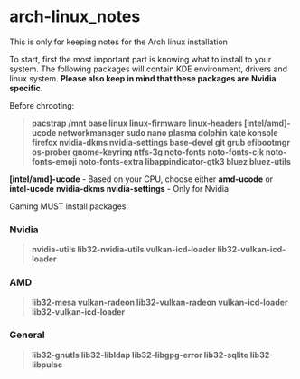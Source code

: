 # arch-linux_notes
This is only for keeping notes for the Arch linux installation

To start, first the most important part is knowing what to install to your system. The following packages will contain KDE environment, drivers and linux system. **Please also keep in mind that these packages are Nvidia specific.**

Before chrooting:

> **pacstrap /mnt base linux linux-firmware linux-headers [intel/amd]-ucode networkmanager sudo nano plasma dolphin kate konsole firefox nvidia-dkms nvidia-settings base-devel git grub efibootmgr os-prober gnome-keyring ntfs-3g noto-fonts noto-fonts-cjk noto-fonts-emoji noto-fonts-extra libappindicator-gtk3 bluez bluez-utils**

**[intel/amd]-ucode** - Based on your CPU, choose either **amd-ucode** or **intel-ucode**
**nvidia-dkms nvidia-settings** - Only for Nvidia


Gaming MUST install packages:

### Nvidia
> **nvidia-utils lib32-nvidia-utils vulkan-icd-loader lib32-vulkan-icd-loader**

### AMD
> **lib32-mesa vulkan-radeon lib32-vulkan-radeon vulkan-icd-loader lib32-vulkan-icd-loader**

### General
> **lib32-gnutls lib32-libldap lib32-libgpg-error lib32-sqlite lib32-libpulse**
